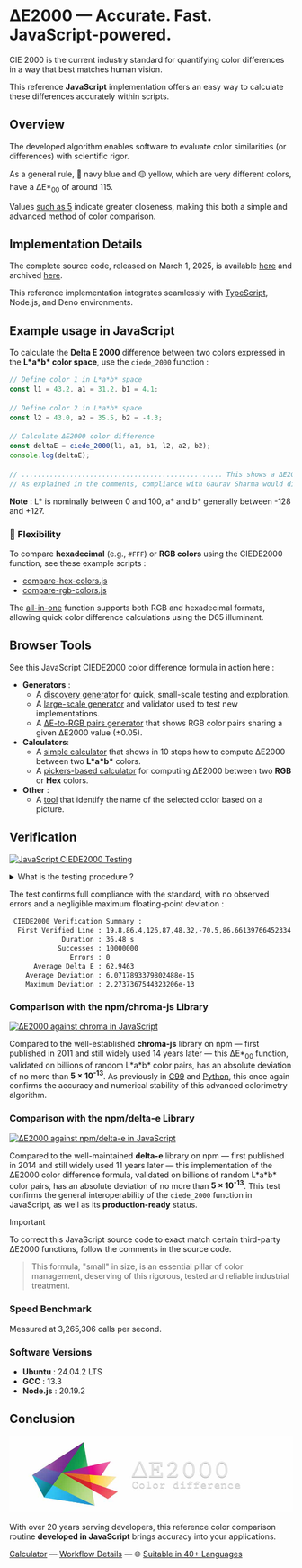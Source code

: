 # ΔE2000 — Accurate. Fast. JavaScript-powered.

CIE 2000 is the current industry standard for quantifying color differences in a way that best matches human vision.

This reference **JavaScript** implementation offers an easy way to calculate these differences accurately within scripts.

## Overview

The developed algorithm enables software to evaluate color similarities (or differences) with scientific rigor.

As a general rule, 🔵 navy blue and 🟡 yellow, which are very different colors, have a ΔE\*<sub>00</sub> of around 115.

Values [such as 5](https://michel-leonard.github.io/ciede2000-color-matching/de2000-rgb-pairs.html?seq=50&delta-e=5) indicate greater closeness, making this both a simple and advanced method of color comparison.

## Implementation Details

The complete source code, released on March 1, 2025, is available [here](../../ciede-2000.js#L6) and archived [here](https://web.archive.org/https://raw.githubusercontent.com/michel-leonard/ciede2000-color-matching/refs/heads/main/ciede-2000.js).

This reference implementation integrates seamlessly with [TypeScript](../ts#δe2000--accurate-fast-typescript-powered), Node.js, and Deno environments.

## Example usage in JavaScript

To calculate the **Delta E 2000** difference between two colors expressed in the **L\*a\*b\* color space**, use the `ciede_2000` function :

```javascript
// Define color 1 in L*a*b* space
const l1 = 43.2, a1 = 31.2, b1 = 4.1;

// Define color 2 in L*a*b* space
const l2 = 43.0, a2 = 35.5, b2 = -4.3;

// Calculate ΔE2000 color difference
const deltaE = ciede_2000(l1, a1, b1, l2, a2, b2);
console.log(deltaE);

// .................................................. This shows a ΔE2000 of 5.2895865658
// As explained in the comments, compliance with Gaurav Sharma would display 5.2895721943
```

**Note** : L\* is nominally between 0 and 100, a\* and b\* generally between -128 and +127.

### 🎨 Flexibility

To compare **hexadecimal** (e.g., `#FFF`) or **RGB colors** using the CIEDE2000 function, see these example scripts :
- [compare-hex-colors.js](compare-hex-colors.js#L181)
- [compare-rgb-colors.js](compare-rgb-colors.js#L181)

The [all-in-one](../../#rgb-and-hexadecimal-color-comparison-for-the-web-in-javascript) function supports both RGB and hexadecimal formats, allowing quick color difference calculations using the D65 illuminant.

## Browser Tools

See this JavaScript CIEDE2000 color difference formula in action here :
- **Generators** :
  - A [discovery generator](https://michel-leonard.github.io/ciede2000-color-matching/discovery-generator.html) for quick, small-scale testing and exploration.
  - A [large-scale generator](https://michel-leonard.github.io/ciede2000-color-matching) and validator used to test new implementations.
  - A [ΔE-to-RGB pairs generator](https://michel-leonard.github.io/ciede2000-color-matching/de2000-rgb-pairs.html) that shows RGB color pairs sharing a given ΔE2000 value (±0.05).
- **Calculators**:
  - A [simple calculator](https://michel-leonard.github.io/ciede2000-color-matching/lab-color-calculator.html) that shows in 10 steps how to compute ΔE2000 between two **L\*a\*b\*** colors.
  - A [pickers-based calculator](https://michel-leonard.github.io/ciede2000-color-matching/rgb-hex-color-calculator.html) for computing ΔE2000 between two **RGB** or **Hex** colors.
- **Other** :
  - A [tool](https://michel-leonard.github.io/ciede2000-color-matching/color-name-from-image.html) that identify the name of the selected color based on a picture.

## Verification

[![JavaScript CIEDE2000 Testing](https://github.com/michel-leonard/ciede2000-color-matching/actions/workflows/test-js.yml/badge.svg)](https://github.com/michel-leonard/ciede2000-color-matching/actions/workflows/test-js.yml)

<details>
<summary>What is the testing procedure ?</summary>

The [ciede-2000-driver.c](../c/ciede-2000-driver.c) program generates color pairs, and checks the **CIE2000** color differences **measured by JavaScript**, like this :

1. `command -v node > /dev/null || { sudo apt-get update && sudo apt-get install nodejs ; }`
2. `command -v gcc > /dev/null || { sudo apt-get update && sudo apt-get install gcc ; }`
3. `gcc -std=c99 -Wall -pedantic -O2 -g tests/c/ciede-2000-driver.c -o ciede-2000-driver -lm`
4. `./ciede-2000-driver --generate 10000000 --output-file test-cases.csv`
5. `node tests/js/ciede-2000-driver.js test-cases.csv | ./ciede-2000-driver`

Where the main files involved are [ciede-2000-driver.js](ciede-2000-driver.js#L86) for calculations and [test-js.yml](../../.github/workflows/test-js.yml) for automation.
</details>

The test confirms full compliance with the standard, with no observed errors and a negligible maximum floating-point deviation :
```
 CIEDE2000 Verification Summary :
  First Verified Line : 19.8,86.4,126,87,48.32,-70.5,86.66139766452334
             Duration : 36.48 s
            Successes : 10000000
               Errors : 0
      Average Delta E : 62.9463
    Average Deviation : 6.0717893379802488e-15
    Maximum Deviation : 2.2737367544323206e-13
```

### Comparison with the npm/chroma-js Library

[![ΔE2000 against chroma in JavaScript](https://github.com/michel-leonard/ciede2000-color-matching/actions/workflows/vs-chroma.yml/badge.svg)](https://github.com/michel-leonard/ciede2000-color-matching/actions/workflows/vs-chroma.yml)

Compared to the well-established **chroma-js** library on npm — first published in 2011 and still widely used 14 years later — this ΔE\*<sub>00</sub> function, validated on billions of random L\*a\*b\* color pairs, has an absolute deviation of no more than **5 × 10<sup>-13</sup>**. As previously in [C99](../c#comparison-with-the-vmaf-c99-library) and [Python](../py#comparison-with-the-python-colormath-library), this once again confirms the accuracy and numerical stability of this advanced colorimetry algorithm.

### Comparison with the npm/delta-e Library

[![ΔE2000 against npm/delta-e in JavaScript](https://github.com/michel-leonard/ciede2000-color-matching/actions/workflows/vs-npm-delta-e.yml/badge.svg)](https://github.com/michel-leonard/ciede2000-color-matching/actions/workflows/vs-npm-delta-e.yml)

Compared to the well-maintained **delta-e** library on npm — first published in 2014 and still widely used 11 years later — this implementation of the ΔE2000 color difference formula, validated on billions of random L\*a\*b\* color pairs, has an absolute deviation of no more than **5 × 10<sup>-13</sup>**. This test confirms the general interoperability of the `ciede_2000` function in JavaScript, as well as its **production-ready** status.

> [!IMPORTANT]
> To correct this JavaScript source code to exact match certain third-party ΔE2000 functions, follow the comments in the source code.

> This formula, "small" in size, is an essential pillar of color management, deserving of this rigorous, tested and reliable industrial treatment.

### Speed Benchmark

Measured at 3,265,306 calls per second.

### Software Versions

- **Ubuntu** : 24.04.2 LTS
- **GCC** : 13.3
- **Node.js** : 20.19.2

## Conclusion

![The ΔE*00 equation is very effective at predicting perceived color differences](https://github.com/michel-leonard/ciede2000-color-matching/raw/main/docs/assets/images/logo.jpg)

With over 20 years serving developers, this reference color comparison routine **developed in JavaScript** brings accuracy into your applications.

[Calculator](https://michel-leonard.github.io/ciede2000-color-matching/lab-color-calculator.html?L1=57.9&a1=6.5&b1=6&L2=51.2&a2=38.1&b2=-34.8) — [Workflow Details](../../.github/workflows#workflow-details) — 🌐 [Suitable in 40+ Languages](../../#implementations)
